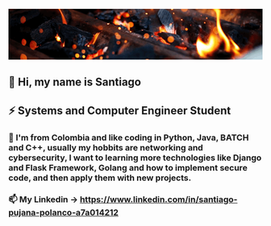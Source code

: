 <p align="center">
  <img src="https://raw.githubusercontent.com/ProzTock/ProzTock/master/my_gif.gif">
</p>

## 👋 Hi, my name is Santiago

## ⚡ Systems and Computer Engineer Student

### 👯 I'm from Colombia and like coding in Python, Java, BATCH and C++, usually my hobbits are networking and cybersecurity, I want to learning more technologies like Django and Flask Framework, Golang and how to implement secure code, and then apply them with new projects.

### 📫 My Linkedin -> https://www.linkedin.com/in/santiago-pujana-polanco-a7a014212
